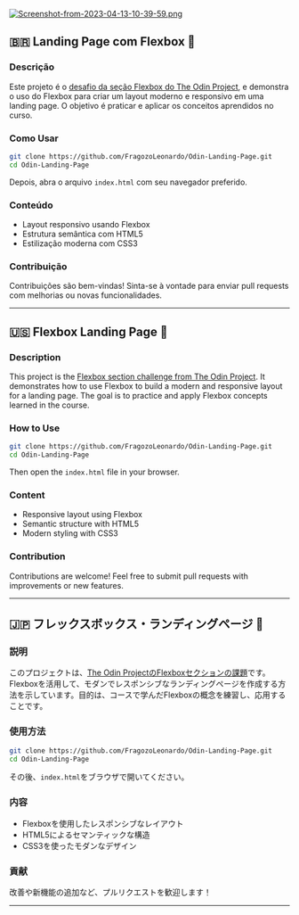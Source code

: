 [![Screenshot-from-2023-04-13-10-39-59.png](https://i.postimg.cc/zvt1p08W/Screenshot-from-2023-04-13-10-39-59.png)](https://postimg.cc/2LZJSdq8)

## 🇧🇷 Landing Page com Flexbox 🧩

### Descrição

Este projeto é o [desafio da seção Flexbox do The Odin Project](https://www.theodinproject.com/lessons/foundations-landing-page), e demonstra o uso do Flexbox para criar um layout moderno e responsivo em uma landing page. O objetivo é praticar e aplicar os conceitos aprendidos no curso.

### Como Usar

```bash
git clone https://github.com/FragozoLeonardo/Odin-Landing-Page.git
cd Odin-Landing-Page
```

Depois, abra o arquivo `index.html` com seu navegador preferido.

### Conteúdo

- Layout responsivo usando Flexbox  
- Estrutura semântica com HTML5  
- Estilização moderna com CSS3

### Contribuição

Contribuições são bem-vindas! Sinta-se à vontade para enviar pull requests com melhorias ou novas funcionalidades.

---

## 🇺🇸 Flexbox Landing Page 🧩

### Description

This project is the [Flexbox section challenge from The Odin Project](https://www.theodinproject.com/lessons/foundations-landing-page). It demonstrates how to use Flexbox to build a modern and responsive layout for a landing page. The goal is to practice and apply Flexbox concepts learned in the course.

### How to Use

```bash
git clone https://github.com/FragozoLeonardo/Odin-Landing-Page.git
cd Odin-Landing-Page
```

Then open the `index.html` file in your browser.

### Content

- Responsive layout using Flexbox  
- Semantic structure with HTML5  
- Modern styling with CSS3

### Contribution

Contributions are welcome! Feel free to submit pull requests with improvements or new features.

---

## 🇯🇵 フレックスボックス・ランディングページ 🧩

### 説明

このプロジェクトは、[The Odin ProjectのFlexboxセクションの課題](https://www.theodinproject.com/lessons/foundations-landing-page)です。Flexboxを活用して、モダンでレスポンシブなランディングページを作成する方法を示しています。目的は、コースで学んだFlexboxの概念を練習し、応用することです。

### 使用方法

```bash
git clone https://github.com/FragozoLeonardo/Odin-Landing-Page.git
cd Odin-Landing-Page
```

その後、`index.html`をブラウザで開いてください。

### 内容

- Flexboxを使用したレスポンシブなレイアウト  
- HTML5によるセマンティックな構造  
- CSS3を使ったモダンなデザイン

### 貢献

改善や新機能の追加など、プルリクエストを歓迎します！

---
